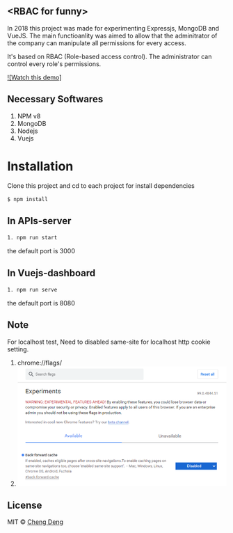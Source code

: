 ## &lt;RBAC for funny&gt;


In 2018 this project was made for experimenting Expressjs, MongoDB and VueJS. The main functioanlity was aimed to allow that the adminitrator of the company can manipulate all permissions for every access. 

It's based on RBAC (Role-based access control).
The administrator can control every role's permissions.


[![Watch this demo]](https://github.com/cedececa/2018-my-rbac-for-fun/blob/master/record.mp4)


## Necessary Softwares
1. NPM v8
2. MongoDB
3. Nodejs
4. Vuejs

# Installation
Clone this project and cd to each project for install dependencies 
```bash
$ npm install 
```

## In APIs-server
```bash
1. npm run start 
```
the default port is 3000

## In Vuejs-dashboard
```bash
1. npm run serve 
```
the default port is 8080

## Note
For localhost test, Need to disabled same-site for localhost http cookie setting.
1. chrome://flags/
2. ![disabled picture](https://github.com/cedececa/2018-my-rbac-for-fun/blob/master/chrome-same-site-disabled.jpg)

## License

MIT © [Cheng Deng](mailto:ppnncc@live.com)
